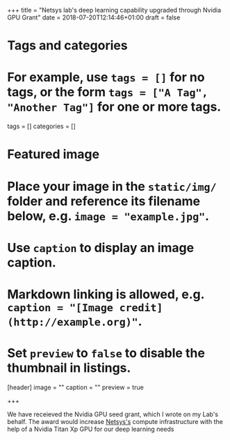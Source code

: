+++
title = "Netsys lab's deep learning capability upgraded through Nvidia GPU Grant"
date = 2018-07-20T12:14:46+01:00
draft = false

# Tags and categories
# For example, use `tags = []` for no tags, or the form `tags = ["A Tag", "Another Tag"]` for one or more tags.
tags = []
categories = []

# Featured image
# Place your image in the `static/img/` folder and reference its filename below, e.g. `image = "example.jpg"`.
# Use `caption` to display an image caption.
#   Markdown linking is allowed, e.g. `caption = "[Image credit](http://example.org)"`.
# Set `preview` to `false` to disable the thumbnail in listings.
[header]
image = ""
caption = ""
preview = true


+++

We have receieved the Nvidia GPU seed grant, which I wrote on my Lab's behalf. The award would increase [Netsys's](https://nms.kcl.ac.uk/netsys/datasets) compute infrastructure with the help of a Nvidia Titan Xp GPU for our deep learning needs